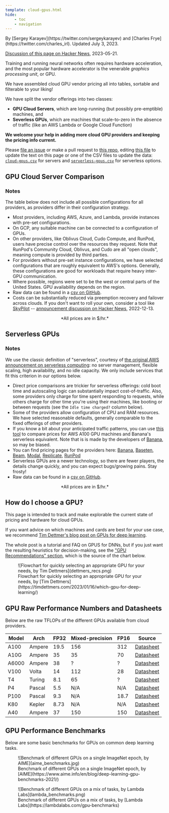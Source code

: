 ```yaml
---
template: cloud-gpus.html
hide:
    - toc
    - navigation
---
```


<div class="author" markdown>
By [Sergey Karayev](https://twitter.com/sergeykarayev) and [Charles Frye](https://twitter.com/charles_irl). Updated July 3, 2023.
</div>

[Discussion of this page on Hacker News](https://news.ycombinator.com/item?id=36025099), 2023-05-21.

Training and running neural networks often requires hardware acceleration,
and the most popular hardware accelerator is the venerable _graphics processing unit_,
or GPU.

We have assembled cloud GPU vendor pricing all into tables, sortable and filterable to your liking!

We have split the vendor offerings into two classes:

- **GPU Cloud Servers**, which are long-running (but possibly pre-emptible) machines, and
- **Severless GPUs**, which are machines that scale-to-zero in the absence of traffic (like an AWS Lambda or Google Cloud Function)

**We welcome your help in adding more cloud GPU providers and keeping the pricing info current.**

Please [file an issue](https://github.com/full-stack-deep-learning/website/issues/new?assignees=sergeyk&labels=cloud-gpu&template=gpu-cloud-pricing-update.md&title=update+GPU+Cloud+Pricing) or make a pull request to [this repo](https://github.com/full-stack-deep-learning/website/), editing [this file](https://github.com/full-stack-deep-learning/website/blob/main/docs/cloud-gpus/index.md) to update the text on this page or one of the CSV files to update the data: [`cloud-gpus.csv`](https://github.com/full-stack-deep-learning/website/blob/main/docs/cloud-gpus/cloud-gpus.csv) for servers and [`serverless-gpus.csv`](https://github.com/full-stack-deep-learning/website/blob/main/docs/cloud-gpus/serverless-gpus.csv) for serverless options.

## GPU Cloud Server Comparison

### Notes

The table below does not include all possible configurations for all providers, as providers differ in their configuration strategy.
- Most providers, including AWS, Azure, and Lambda, provide instances with pre-set configurations.
- On GCP, any suitable machine can be connected to a configuration of GPUs.
- On other providers, like Oblivus Cloud, Cudo Compute, and RunPod, users have precise control over the resources they request. Note that RunPod's Community Cloud, Oblivus, and Cudo are all "open clouds", meaning compute is provided by third parties. 
- For providers without pre-set instance configurations, we have selected configurations that are roughly equivalent to AWS's options. Generally, these configurations are good for workloads that require heavy inter-GPU communication.
- Where possible, regions were set to be the west or central parts of the United States. GPU availability depends on the region.
- Raw data can be found in a [csv on GitHub](https://github.com/full-stack-deep-learning/website/blob/main/docs/cloud-gpus/cloud-gpus.csv).
- Costs can be substantially reduced via preemption recovery and failover across clouds. If you don't want to roll your own, consider a tool like [SkyPilot](https://github.com/skypilot-org/skypilot) -- [announcement discussion on Hacker News](https://news.ycombinator.com/item?id=33964285), 2022-12-13.

<center>*All prices are in $/hr.*</center>

<div id="cloud-gpus-table"></div>

## Serverless GPUs

### Notes

We use the classic definition of "serverless", courtesy of [the original AWS announcement on serverless computing](https://www.jeremydaly.com/not-so-serverless-neptune/): no server management, flexible scaling, high availability, and no idle capacity. We only include services that fit this criterion in our options below.

- Direct price comparisons are trickier for serverless offerings: cold boot time and autoscaling logic can substantially impact cost-of-traffic. Also, some providers only charge for time spent responding to requests, while others charge for other time you're using their machines, like booting or between requests (see the `Idle time charged?` column below).
- Some of the providers allow configuration of CPU and RAM resources. We have selected reasonable defaults, generally comparable to the fixed offerings of other providers.
- If you know a bit about your anticipated traffic patterns, you can use [this tool](https://paylesstoaws.com/) to compare prices for AWS A100 GPU machines and Banana's serverless equivalent. Note that is is made by the developers of [Banana](https://banana.dev/), so may be biased.
- You can find pricing pages for the providers here: [Banana](https://banana.dev#pricing), [Baseten](https://docs.baseten.co/settings/pricing), [Beam](https://beam.cloud/pricing), [Modal](https://modal.com/pricing), [Replicate](https://replicate.com/pricing), [RunPod](https://www.runpod.io/serverless-gpu)
- Serverless GPUs are a newer technology, so there are fewer players, the details change quickly, and you can expect bugs/growing pains. Stay frosty!
- Raw data can be found in a [csv on GitHub](https://github.com/full-stack-deep-learning/website/blob/main/docs/cloud-gpus/serverless-gpus.csv).

<center>*All prices are in $/hr.*</center>

<div id="serverless-gpus-table"></div>

## How do I choose a GPU?

This page is intended to track and make explorable
the current state of pricing and hardware for cloud GPUs.

If you want advice on which machines and cards are best for your use case,
we recommend
[Tim Dettmer's blog post on GPUs for deep learning](https://timdettmers.com/2023/01/16/which-gpu-for-deep-learning).

The whole post is a tutorial and FAQ on GPUS for DNNs,
but if you just want the resulting heuristics for decision-making, see the
["GPU Recommendations" section](https://timdettmers.com/2023/01/16/which-gpu-for-deep-learning/#GPU_Recommendations),
which is the source of the chart below.

<figure markdown>
  ![Flowchart for quickly selecting an appropriate GPU for your needs, by Tim Dettmers](dettmers_recs.png)
  <figcaption markdown>Flowchart for quickly selecting an appropriate GPU for your needs, by [Tim Dettmers](https://timdettmers.com/2023/01/16/which-gpu-for-deep-learning/)</figcaption>
</figure>

## GPU Raw Performance Numbers and Datasheets

Below are the raw TFLOPs of the different GPUs available from cloud providers.

| Model | Arch   | FP32 | Mixed-precision | FP16 | Source             |
| ----- | ------ | ---- | --------------- | ---- | ------------------ |
| A100  | Ampere | 19.5 | 156             | 312  | [Datasheet][a100]  |
| A10G  | Ampere | 35   | 35              | 70   | [Datasheet][a10g]  |
| A6000 | Ampere | 38   | ?               | ?    | [Datasheet][a6000] |
| V100  | Volta  | 14   | 112             | 28   | [Datasheet][v100]  |
| T4    | Turing | 8.1  | 65              | ?    | [Datasheet][t4]    |
| P4    | Pascal | 5.5  | N/A             | N/A  | [Datasheet][p4]    |
| P100  | Pascal | 9.3  | N/A             | 18.7 | [Datasheet][p100]  |
| K80   | Kepler | 8.73 | N/A             | N/A  | [Datasheet][k80]   |
| A40   | Ampere | 37   | 150             | 150  | [Datasheet][a40]   |

[a100]: https://www.nvidia.com/content/dam/en-zz/Solutions/Data-Center/a100/pdf/nvidia-a100-datasheet-us-nvidia-1758950-r4-web.pdf
[a10g]: https://d1.awsstatic.com/product-marketing/ec2/NVIDIA_AWS_A10G_DataSheet_FINAL_02_17_2022.pdf
[a6000]: https://www.nvidia.com/content/dam/en-zz/Solutions/design-visualization/quadro-product-literature/proviz-print-nvidia-rtx-a6000-datasheet-us-nvidia-1454980-r9-web%20(1).pdf
[v100]: https://images.nvidia.com/content/technologies/volta/pdf/tesla-volta-v100-datasheet-letter-fnl-web.pdf
[t4]: https://www.nvidia.com/content/dam/en-zz/Solutions/Data-Center/tesla-t4/t4-tensor-core-datasheet-951643.pdf
[p4]: https://images.nvidia.com/content/pdf/tesla/184457-Tesla-P4-Datasheet-NV-Final-Letter-Web.pdf
[p100]: https://www.nvidia.com/content/dam/en-zz/Solutions/Data-Center/tesla-p100/pdf/nvidia-tesla-p100-PCIe-datasheet.pdf
[k80]: https://www.nvidia.com/content/dam/en-zz/Solutions/Data-Center/tesla-product-literature/Tesla-K80-BoardSpec-07317-001-v05.pdf
[a40]: https://images.nvidia.com/content/Solutions/data-center/a40/nvidia-a40-datasheet.pdf

## GPU Performance Benchmarks

Below are some basic benchmarks for GPUs on common deep learning tasks.

<figure markdown>
  ![Benchmark of different GPUs on a single ImageNet epoch, by AIME](aime_benchmarks.jpg)
  <figcaption markdown>Benchmark of different GPUs on a single ImageNet epoch, by [AIME](https://www.aime.info/en/blog/deep-learning-gpu-benchmarks-2021/)</figcaption>
</figure>

<figure markdown>
  ![Benchmark of different GPUs on a mix of tasks, by Lambda Labs](lambda_benchmarks.png)
  <figcaption markdown>Benchmark of different GPUs on a mix of tasks, by [Lambda Labs](https://lambdalabs.com/gpu-benchmarks)</figcaption>
</figure>
